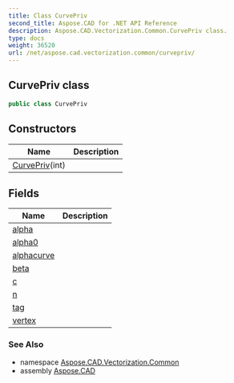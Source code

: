 ```yaml
---
title: Class CurvePriv
second_title: Aspose.CAD for .NET API Reference
description: Aspose.CAD.Vectorization.Common.CurvePriv class. 
type: docs
weight: 36520
url: /net/aspose.cad.vectorization.common/curvepriv/
---
```

## CurvePriv class

```csharp
public class CurvePriv
```

## Constructors

| Name | Description |
| --- | --- |
| [CurvePriv](curvepriv/)(int) |  |

## Fields

| Name | Description |
| --- | --- |
| [alpha](../../aspose.cad.vectorization.common/curvepriv/alpha/) |  |
| [alpha0](../../aspose.cad.vectorization.common/curvepriv/alpha0/) |  |
| [alphacurve](../../aspose.cad.vectorization.common/curvepriv/alphacurve/) |  |
| [beta](../../aspose.cad.vectorization.common/curvepriv/beta/) |  |
| [c](../../aspose.cad.vectorization.common/curvepriv/c/) |  |
| [n](../../aspose.cad.vectorization.common/curvepriv/n/) |  |
| [tag](../../aspose.cad.vectorization.common/curvepriv/tag/) |  |
| [vertex](../../aspose.cad.vectorization.common/curvepriv/vertex/) |  |

### See Also

* namespace [Aspose.CAD.Vectorization.Common](../../aspose.cad.vectorization.common/)
* assembly [Aspose.CAD](../../)


